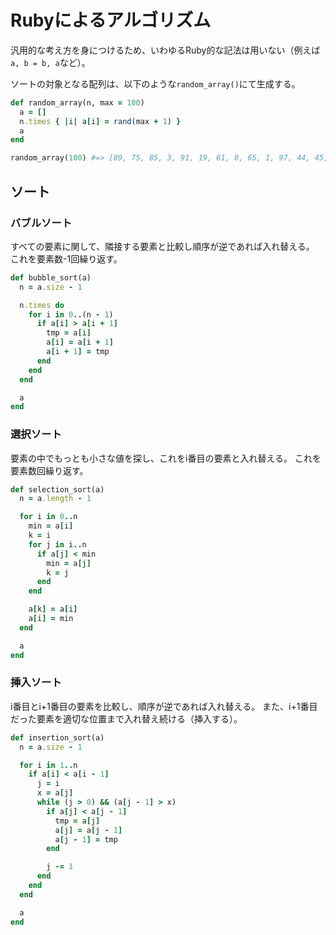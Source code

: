 # Rubyによるアルゴリズム

汎用的な考え方を身につけるため、いわゆるRuby的な記法は用いない（例えば`a, b = b, a`など）。

ソートの対象となる配列は、以下のような`random_array()`にて生成する。

```ruby
def random_array(n, max = 100)
  a = []
  n.times { |i| a[i] = rand(max + 1) }
  a
end

random_array(100) #=> [89, 75, 85, 3, 91, 19, 61, 0, 65, 1, 97, 44, 45, 69, 91, 73, 61, 6, 27, 76, 52, 57, ...]
```

## ソート

### バブルソート

すべての要素に関して、隣接する要素と比較し順序が逆であれば入れ替える。
これを要素数-1回繰り返す。

```ruby
def bubble_sort(a)
  n = a.size - 1

  n.times do
    for i in 0..(n - 1)
      if a[i] > a[i + 1]
        tmp = a[i]
        a[i] = a[i + 1]
        a[i + 1] = tmp
      end
    end
  end

  a
end
```

### 選択ソート

要素の中でもっとも小さな値を探し、これをi番目の要素と入れ替える。
これを要素数回繰り返す。

```ruby
def selection_sort(a)
  n = a.length - 1

  for i in 0..n
    min = a[i]
    k = i
    for j in i..n
      if a[j] < min
        min = a[j]
        k = j
      end
    end

    a[k] = a[i]
    a[i] = min
  end

  a
end
```

### 挿入ソート

i番目とi+1番目の要素を比較し、順序が逆であれば入れ替える。
また、i+1番目だった要素を適切な位置まで入れ替え続ける（挿入する）。

```ruby
def insertion_sort(a)
  n = a.size - 1

  for i in 1..n
    if a[i] < a[i - 1]
      j = i
      x = a[j]
      while (j > 0) && (a[j - 1] > x)
        if a[j] < a[j - 1]
          tmp = a[j]
          a[j] = a[j - 1]
          a[j - 1] = tmp
        end

        j -= 1
      end
    end
  end

  a
end
```
